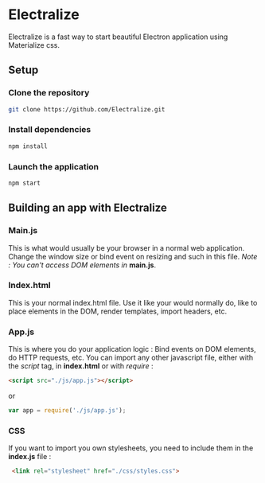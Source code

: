 # Electralize
Electralize is a fast way to start beautiful 
Electron application using Materialize css.

## Setup

### Clone the repository
```sh
git clone https://github.com/Electralize.git
```

### Install dependencies
```sh
npm install
```

### Launch the application
```sh
npm start
```

## Building an app with Electralize

### Main.js
This is what would usually be your browser
in a normal web application. Change the window size
or bind event on resizing and such in this file.
*Note : You can't access DOM elements in* **main.js**. 

### Index.html
This is your normal index.html file. Use it like your would
normally do, like to place elements in the DOM, render
templates, import headers, etc.

### App.js
This is where you do your application logic : 
Bind events on DOM elements, do HTTP requests, etc.
You can import any other javascript file, either with
the *script* tag, in **index.html** or with *require* :
```html
<script src="./js/app.js"></script>
```
or
```javascript
var app = require('./js/app.js');
```

### CSS
If you want to import you own stylesheets, you
need to include them in the **index.js** file :
```html
 <link rel="stylesheet" href="./css/styles.css">
```
